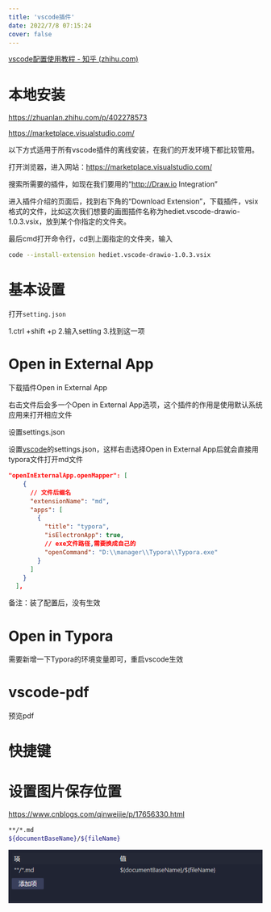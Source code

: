 ```yaml
---
title: 'vscode插件'
date: 2022/7/8 07:15:24
cover: false
---
```




[vscode配置使用教程 - 知乎 (zhihu.com)](https://zhuanlan.zhihu.com/p/113222681)

# 本地安装

https://zhuanlan.zhihu.com/p/402278573

https://marketplace.visualstudio.com/

以下方式适用于所有vscode插件的离线安装，在我们的开发环境下都比较管用。

打开浏览器，进入网站：https://marketplace.visualstudio.com/

搜索所需要的插件，如现在我们要用的“http://Draw.io Integration”

进入插件介绍的页面后，找到右下角的“Download Extension”，下载插件，vsix格式的文件，比如这次我们想要的画图插件名称为hediet.vscode-drawio-1.0.3.vsix，放到某个你指定的文件夹。

最后cmd打开命令行，cd到上面指定的文件夹，输入

```bash
code --install-extension hediet.vscode-drawio-1.0.3.vsix
```

# 基本设置

打开`setting.json`

1.ctrl +shift +p
2.输入setting
3.找到这一项

# Open in External App

下载插件Open in External App

右击文件后会多一个Open in External App选项，这个插件的作用是使用默认系统应用来打开相应文件

设置settings.json

设置[vscode](https://so.csdn.net/so/search?q=vscode&spm=1001.2101.3001.7020)的settings.json，这样右击选择Open in External App后就会直接用typora文件打开md文件

```json
"openInExternalApp.openMapper": [
    {
      // 文件后缀名
      "extensionName": "md",
      "apps": [
        {
          "title": "typora",
          "isElectronApp": true,
          // exe文件路径,需要换成自己的
          "openCommand": "D:\\manager\\Typora\\Typora.exe"
        }
      ]
    }
  ],

```



备注：装了配置后，没有生效



# Open in Typora

需要新增一下Typora的环境变量即可，重启vscode生效

# vscode-pdf

预览pdf



# 快捷键

# 设置图片保存位置
https://www.cnblogs.com/qinweijie/p/17656330.html
```bash
**/*.md
${documentBaseName}/${fileName}
```

![Alt text](vscode%E6%8F%92%E4%BB%B6/image-2.png)